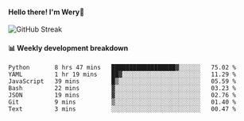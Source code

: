 #### Hello there! I'm Wery👋


![GitHub Streak](https://github-readme-streak-stats.herokuapp.com/?user=weryzebra-yue&theme=swift&hide_border=false&include_all_commits=true)



#### 📊 Weekly development breakdown
<!--START_SECTION:waka-->

```text
Python       8 hrs 47 mins   ██████████████████▓░░░░░░   75.02 %
YAML         1 hr 19 mins    ██▓░░░░░░░░░░░░░░░░░░░░░░   11.29 %
JavaScript   39 mins         █▒░░░░░░░░░░░░░░░░░░░░░░░   05.59 %
Bash         22 mins         ▓░░░░░░░░░░░░░░░░░░░░░░░░   03.23 %
JSON         19 mins         ▓░░░░░░░░░░░░░░░░░░░░░░░░   02.76 %
Git          9 mins          ▒░░░░░░░░░░░░░░░░░░░░░░░░   01.40 %
Text         3 mins          ░░░░░░░░░░░░░░░░░░░░░░░░░   00.47 %
```

<!--END_SECTION:waka-->
